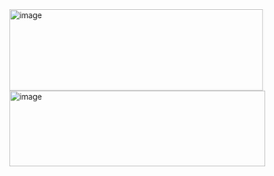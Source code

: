 <img width="453" height="145" alt="image" src="https://github.com/user-attachments/assets/96b1cb13-0e67-427c-9860-b4727bdd45e6" />
<img width="457" height="135" alt="image" src="https://github.com/user-attachments/assets/db8b102c-c97b-4c93-b944-a6f7a2293fbb" />

